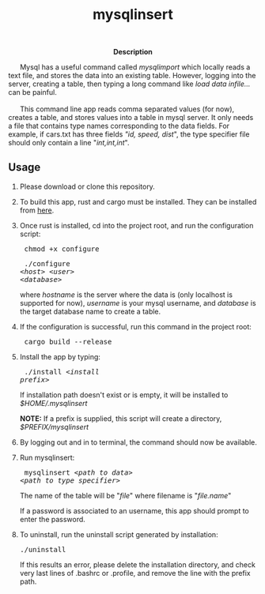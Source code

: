 <h1 align="center">mysqlinsert</h1>
<br>
<p align="center"><strong>Description</strong>
<p>&nbsp; &nbsp; &nbsp; Mysql has a useful command called <i>mysqlimport</i> which
 locally reads a text file, and stores the data into an existing table. However,
logging into the server, creating a table, then typing a long 
command like <i>load data infile...</i> can be painful.
<br>
<br>
&nbsp; &nbsp; &nbsp; This command line app reads comma separated values (for now), 
creates a table, and stores values into a table in mysql server. 
It only needs a file that contains type names corresponding to the data fields. For example, if cars.txt has three fields <i>"id, speed, dist</i>",
the type specifier file should only contain a line "<i>int,int,int</i>". 

<h2>Usage</h2>

1. Please download or clone this repository.
2. To build this app, rust and cargo must be installed.
They can be installed from [here](https://www.rust-lang.org/tools/install).

2. Once rust is installed, cd into the project root, and run the configuration
script:  <pre> chmod  +x  configure </pre>
         <pre> ./configure  <*host*>  <*user*>  <*database*></pre>
         where *hostname* is the server where the data is (only localhost is supported for now), *username* is your mysql
         username, and *database* is the target database name to create a table. 
3. If the configuration is successful, run this command in the project root:
        <pre> cargo  build  --release</pre> 
4. Install the app by typing: 
        <pre> ./install  <*install prefix*> </pre>
        If installation path doesn't exist or is empty, it will be installed
        to *$HOME/.mysqlinsert* 

   **NOTE:** If a prefix is supplied, this script will create a directory,
*$PREFIX/mysqlinsert* 
5. By logging out and in to terminal, the command should now be available.
6. Run mysqlinsert: 
       <pre> mysqlinsert  <*path to data*>  <*path to type specifier*></pre>
       The name of the table will be "*file*" where filename is "*file.name*"
        
   If a password is associated to an username, this app should prompt to enter
       the password.
7. To uninstall, run the uninstall script generated by installation:
       <pre>./uninstall</pre>
       If this results an error, please delete the installation directory,
       and check very last lines of .bashrc or .profile, and 
       remove the line with the prefix path.  